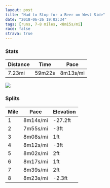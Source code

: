 ```yaml
---
layout: post
title: "Had to Stop for a Beer on West Side"
date: "2018-06-26 19:02:34"
tags: [runs, 7-8 miles, <8m15s/mi]
race: false
strava: true
---
```


### Stats

| Distance | Time | Pace |
|----------|------|------|
|7.23mi|59m22s|8m13s/mi|

<img src='https://maps.googleapis.com/maps/api/staticmap?maptype=roadmap&path=enc:cxrwFxfqbMiCoC[sFiDeBzCmLiAoCtHaMvCeMKkEfCDhOoPhz@hIbq@rShG|JM`x@zDrOzCnj@jLn[XxEfH`H|R~^zBpSaDx@gBlJoGu@wAnAyAbO{DjH{AT}FmGmCtDeVyDSoEkDaCoBF_D|EkYeCxAwRqEoBesAeL&key=AIzaSyC1MId7bFpkLXNAaYhBSTb8jLyiSqzbDtM&size=800x800&markers=color:yellow|label:S|40.73362,-73.98525&markers=color:green|label:F|40.73257999999999,-74.01077000000002'>

### Splits

| Mile | Pace | Elevation |
|------|------|-----------|
|1|8m14s/mi|-27.2ft|
|2|7m55s/mi|-3ft|
|3|8m08s/mi|1ft|
|4|8m12s/mi|-3ft|
|5|8m02s/mi|2ft|
|6|8m17s/mi|1ft|
|7|8m39s/mi|2ft|
|8|8m23s/mi|-2.3ft|
